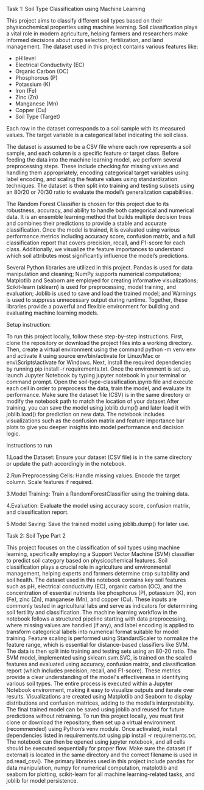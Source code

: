 Task 1: Soil Type Classification using Machine Learning

This project aims to classify different soil types based on their physicochemical properties using machine learning. Soil classification plays a vital role in modern agriculture, helping farmers and researchers make informed decisions about crop selection, fertilization, and land management.
The dataset used in this project contains various features like:

- pH level
- Electrical Conductivity (EC)
- Organic Carbon (OC)
- Phosphorous (P)
- Potassium (K)
- Iron (Fe)
- Zinc (Zn)
- Manganese (Mn)
- Copper (Cu)
- Soil Type (Target)

Each row in the dataset corresponds to a soil sample with its measured values. The target variable is a categorical label indicating the soil class.
 
The dataset is assumed to be a CSV file where each row represents a soil sample, and each column is a specific feature or target class. Before feeding the data into the machine learning model, we perform several preprocessing steps. These include checking for missing values and handling them appropriately, encoding categorical target variables using label encoding, and scaling the feature values using standardization techniques. The dataset is then split into training and testing subsets using an 80/20 or 70/30 ratio to evaluate the model’s generalization capabilities.

The Random Forest Classifier is chosen for this project due to its robustness, accuracy, and ability to handle both categorical and numerical data. It is an ensemble learning method that builds multiple decision trees and combines their predictions to provide a stable and accurate classification. Once the model is trained, it is evaluated using various performance metrics including accuracy score, confusion matrix, and a full classification report that covers precision, recall, and F1-score for each class. Additionally, we visualize the feature importances to understand which soil attributes most significantly influence the model’s predictions.

Several Python libraries are utilized in this project. Pandas is used for data manipulation and cleaning; NumPy supports numerical computations; Matplotlib and Seaborn are employed for creating informative visualizations; Scikit-learn (sklearn) is used for preprocessing, model training, and evaluation; Joblib is used to save and load the trained model; and Warnings is used to suppress unnecessary output during runtime. Together, these libraries provide a powerful and flexible environment for building and evaluating machine learning models.

Setup instruction:

To run this project locally, follow these step-by-step instructions. First, clone the repository or download the project files into a working directory. Then, create a virtual environment using the command python -m venv env and activate it using source env/bin/activate for Linux/Mac or env\Scripts\activate for Windows. Next, install the required dependencies by running pip install -r requirements.txt. Once the environment is set up, launch Jupyter Notebook by typing jupyter notebook in your terminal or command prompt. Open the soil-type-classification.ipynb file and execute each cell in order to preprocess the data, train the model, and evaluate its performance. Make sure the dataset file (CSV) is in the same directory or modify the notebook path to match the location of your dataset.After training, you can save the model using joblib.dump() and later load it with joblib.load() for prediction on new data. The notebook includes visualizations such as the confusion matrix and feature importance bar plots to give you deeper insights into model performance and decision logic.

Instructions to run

1.Load the Dataset:
	Ensure your dataset (CSV file) is in the same directory or update the path 	accordingly in the notebook.

2.Run Preprocessing Cells:
	Handle missing values.
	Encode the target column.
	Scale features if required.

3.Model Training:
	Train a RandomForestClassifier using the training data.

4.Evaluation:
	Evaluate the model using accuracy score, confusion matrix, and classification 	report.

5.Model Saving:
	Save the trained model using joblib.dump() for later use.

Task 2: Soil Type Part 2

This project focuses on the classification of soil types using machine learning, specifically employing a Support Vector Machine (SVM) classifier to predict soil category based on physicochemical features. Soil classification plays a crucial role in agriculture and environmental management, helping experts and farmers determine crop suitability and soil health. The dataset used in this notebook contains key soil features such as pH, electrical conductivity (EC), organic carbon (OC), and the concentration of essential nutrients like phosphorus (P), potassium (K), iron (Fe), zinc (Zn), manganese (Mn), and copper (Cu). These inputs are commonly tested in agricultural labs and serve as indicators for determining soil fertility and classification. The machine learning workflow in the notebook follows a structured pipeline starting with data preprocessing, where missing values are handled (if any), and label encoding is applied to transform categorical labels into numerical format suitable for model training. Feature scaling is performed using StandardScaler to normalize the feature range, which is essential for distance-based classifiers like SVM. The data is then split into training and testing sets using an 80-20 ratio. The SVM model, implemented using sklearn.svm.SVC, is trained on the scaled features and evaluated using accuracy, confusion matrix, and classification report (which includes precision, recall, and F1-score). These metrics provide a clear understanding of the model's effectiveness in identifying various soil types. The entire process is executed within a Jupyter Notebook environment, making it easy to visualize outputs and iterate over results. Visualizations are created using Matplotlib and Seaborn to display distributions and confusion matrices, adding to the model’s interpretability. The final trained model can be saved using joblib and reused for future predictions without retraining. To run this project locally, you must first clone or download the repository, then set up a virtual environment (recommended) using Python’s venv module. Once activated, install dependencies listed in requirements.txt using pip install -r requirements.txt. The notebook can then be opened using jupyter notebook, and all cells should be executed sequentially for proper flow. Make sure the dataset (if external) is located in the same directory and the correct filename is used in pd.read_csv(). The primary libraries used in this project include pandas for data manipulation, numpy for numerical computation, matplotlib and seaborn for plotting, scikit-learn for all machine learning-related tasks, and joblib for model persistence.

